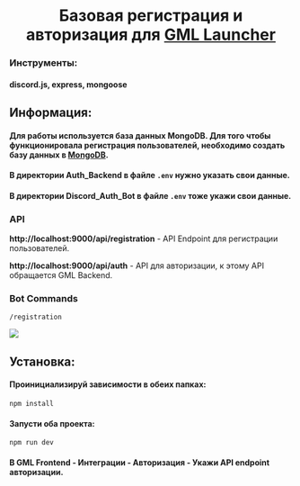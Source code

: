 <h1 align="center">Базовая регистрация и авторизация для <a href="https://github.com/Gml-Launcher/Gml.Launcher" target="_blank">GML Launcher</a></h1>

<h3 align="left">Инструменты:</h3>
<h4 align="left">discord.js, express, mongoose</h4>

<h2 align="left">Информация:</h2>
<h4 align="left">Для работы используется база данных MongoDB. Для того чтобы функционировала регистрация пользователей, необходимо создать базу данных в <a href="https://www.mongodb.com/" target="_blank">MongoDB</a>.</h4>
<h4 align="left">В директории <strong>Auth_Backend</strong> в файле <code>.env</code> нужно указать свои данные.</h4>
<h4 align="left">В директории <strong>Discord_Auth_Bot</strong> в файле <code>.env</code> тоже укажи свои данные.</h4>

<h3 align="left">API</h3>
<p align="left">
  <strong>http://localhost:9000/api/registration</strong> - API Endpoint для регистрации пользователей.
</p>
<p align="left">
  <strong>http://localhost:9000/api/auth</strong> - API для авторизации, к этому API обращается GML Backend.
</p>

<h3 align="left">Bot Commands</h3>
<pre><code>/registration <Login> <Password> <Email></code></pre>
<img src="https://github.com/user-attachments/assets/f629edcb-3c35-4902-be87-1ed3fecc7a8c"/>
<h2 align="left">Установка:</h2>
<h4 align="left">Проинициализируй зависимости в обеих папках:</h4>
<pre><code>npm install</code></pre>

<h4 align="left">Запусти оба проекта:</h4>
<pre><code>npm run dev</code></pre>

<h4 align="left">В GML Frontend - Интеграции - Авторизация - Укажи API endpoint авторизации.</h4>
